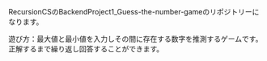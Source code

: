 
RecursionCSのBackendProject1_Guess-the-number-gameのリポジトリーになります。

遊び方：最大値と最小値を入力しその間に存在する数字を推測するゲームです。正解するまで繰り返し回答することができます。
 
 
